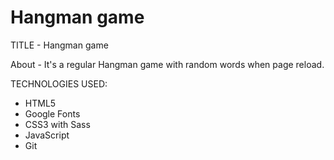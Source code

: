 # Hangman game

TITLE - Hangman game

About - It's a regular Hangman game with random words when page reload.

TECHNOLOGIES USED:

- HTML5
- Google Fonts
- CSS3 with Sass
- JavaScript
- Git
